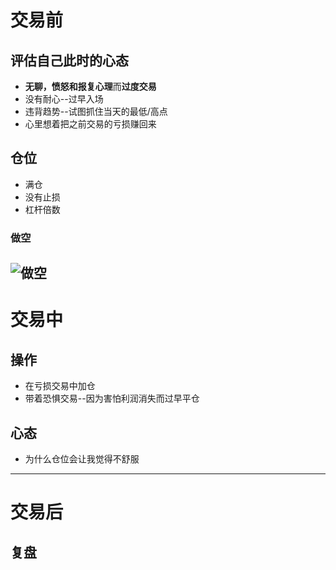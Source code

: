 # 交易前
## 评估自己此时的心态
- **无聊，愤怒和报复心理**而**过度交易**
- 没有耐心--过早入场
- 违背趋势--试图抓住当天的最低/高点
- 心里想着把之前交易的亏损赚回来

## 仓位
- 满仓
- 没有止损
- 杠杆倍数

### 做空
![做空](https://raw.githubusercontent.com/shauliu59/picture/refs/heads/main/%E5%81%9A%E7%A9%BA%E4%BA%A4%E6%98%93%E7%A4%BA%E4%BE%8B.jpg)
---
# 交易中
## 操作
- 在亏损交易中加仓
- 带着恐惧交易--因为害怕利润消失而过早平仓
## 心态
- 为什么仓位会让我觉得不舒服
---
# 交易后
## 复盘